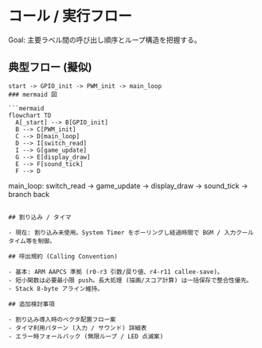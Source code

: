 # コール / 実行フロー

Goal: 主要ラベル間の呼び出し順序とループ構造を把握する。

## 典型フロー (擬似)

```text
start -> GPIO_init -> PWM_init -> main_loop
### mermaid 図

```mermaid
flowchart TD
  A[_start] --> B[GPIO_init]
  B --> C[PWM_init]
  C --> D[main_loop]
  D --> I[switch_read]
  I --> G[game_update]
  G --> E[display_draw]
  E --> F[sound_tick]
  F --> D
```


main_loop:
  switch_read -> game_update -> display_draw -> sound_tick -> branch back
```

## 割り込み / タイマ

- 現在: 割り込み未使用。System Timer をポーリングし経過時間で BGM / 入力クールタイム等を制御。

## 呼出規約 (Calling Convention)

- 基本: ARM AAPCS 準拠 (r0-r3 引数/戻り値、r4-r11 callee-save)。
- 短小関数は必要最小限 push。長大処理 (描画/スコア計算) は一括保存で整合性優先。
- Stack 8-byte アライン維持。

## 追加検討事項

- 割り込み導入時のベクタ配置フロー案
- タイマ利用パターン (入力 / サウンド) 詳細表
- エラー時フォールバック (無限ループ / LED 点滅案)
